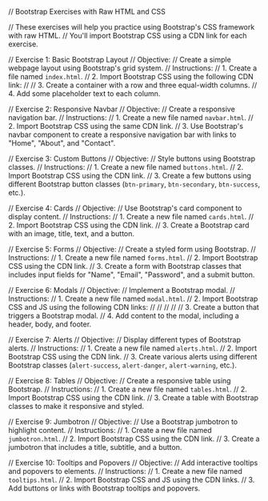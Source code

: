 // Bootstrap Exercises with Raw HTML and CSS

// These exercises will help you practice using Bootstrap's CSS framework with raw HTML. 
// You'll import Bootstrap CSS using a CDN link for each exercise.

// Exercise 1: Basic Bootstrap Layout
// Objective:
// Create a simple webpage layout using Bootstrap's grid system.
// Instructions:
// 1. Create a file named `index.html`.
// 2. Import Bootstrap CSS using the following CDN link:
//    <link rel="stylesheet" href="https://maxcdn.bootstrapcdn.com/bootstrap/4.5.2/css/bootstrap.min.css">
// 3. Create a container with a row and three equal-width columns.
// 4. Add some placeholder text to each column.


// Exercise 2: Responsive Navbar
// Objective:
// Create a responsive navigation bar.
// Instructions:
// 1. Create a new file named `navbar.html`.
// 2. Import Bootstrap CSS using the same CDN link.
// 3. Use Bootstrap's navbar component to create a responsive navigation bar with links to "Home", "About", and "Contact".


// Exercise 3: Custom Buttons
// Objective:
// Style buttons using Bootstrap classes.
// Instructions:
// 1. Create a new file named `buttons.html`.
// 2. Import Bootstrap CSS using the CDN link.
// 3. Create a few buttons using different Bootstrap button classes (`btn-primary`, `btn-secondary`, `btn-success`, etc.).


// Exercise 4: Cards
// Objective:
// Use Bootstrap's card component to display content.
// Instructions:
// 1. Create a new file named `cards.html`.
// 2. Import Bootstrap CSS using the CDN link.
// 3. Create a Bootstrap card with an image, title, text, and a button.


// Exercise 5: Forms
// Objective:
// Create a styled form using Bootstrap.
// Instructions:
// 1. Create a new file named `forms.html`.
// 2. Import Bootstrap CSS using the CDN link.
// 3. Create a form with Bootstrap classes that includes input fields for "Name", "Email", "Password", and a submit button.


// Exercise 6: Modals
// Objective:
// Implement a Bootstrap modal.
// Instructions:
// 1. Create a new file named `modal.html`.
// 2. Import Bootstrap CSS and JS using the following CDN links:
//    <link rel="stylesheet" href="https://maxcdn.bootstrapcdn.com/bootstrap/4.5.2/css/bootstrap.min.css">
//    <script src="https://code.jquery.com/jquery-3.5.1.slim.min.js"></script>
//    <script src="https://cdn.jsdelivr.net/npm/@popperjs/core@2.9.2/dist/umd/popper.min.js"></script>
//    <script src="https://stackpath.bootstrapcdn.com/bootstrap/4.5.2/js/bootstrap.min.js"></script>
// 3. Create a button that triggers a Bootstrap modal.
// 4. Add content to the modal, including a header, body, and footer.


// Exercise 7: Alerts
// Objective:
// Display different types of Bootstrap alerts.
// Instructions:
// 1. Create a new file named `alerts.html`.
// 2. Import Bootstrap CSS using the CDN link.
// 3. Create various alerts using different Bootstrap classes (`alert-success`, `alert-danger`, `alert-warning`, etc.).


// Exercise 8: Tables
// Objective:
// Create a responsive table using Bootstrap.
// Instructions:
// 1. Create a new file named `tables.html`.
// 2. Import Bootstrap CSS using the CDN link.
// 3. Create a table with Bootstrap classes to make it responsive and styled.


// Exercise 9: Jumbotron
// Objective:
// Use a Bootstrap jumbotron to highlight content.
// Instructions:
// 1. Create a new file named `jumbotron.html`.
// 2. Import Bootstrap CSS using the CDN link.
// 3. Create a jumbotron that includes a title, subtitle, and a button.


// Exercise 10: Tooltips and Popovers
// Objective:
// Add interactive tooltips and popovers to elements.
// Instructions:
// 1. Create a new file named `tooltips.html`.
// 2. Import Bootstrap CSS and JS using the CDN links.
// 3. Add buttons or links with Bootstrap tooltips and popovers.